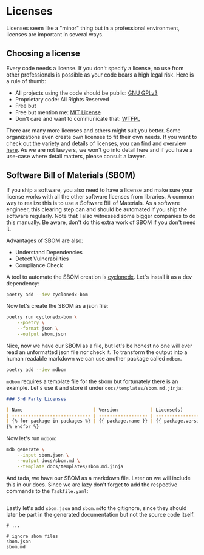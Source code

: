 # Licenses

Licenses seem like a "minor" thing but in a professional environment,
licenses are important in several ways.

## Choosing a license

Every code needs a license.
If you don't specify a license, no use from other professionals
is possible as your code bears a high legal risk.
Here is a rule of thumb:

- All projects using the code should be public: [GNU GPLv3][gplv3]
- Proprietary code: All Rights Reserved
- Free but 
- Free but mention me: [MIT License][mit-license]
- Don't care and want to communicate that: [WTFPL]

There are many more licenses and others might suit you better.
Some organizations even create own licenses to fit their own
needs.
If you want to check out the variety and details of licenses,
you can find and [overview here][licenses].
As we are not lawyers, we won't go into detail here and if you
have a use-case where detail matters, please consult a lawyer.

[gplv3]: https://www.gnu.org/licenses/gpl-3.0.en.html
[wtfpl]: https://en.wikipedia.org/wiki/WTFPL
[licenses]: https://choosealicense.com/licenses/
[mit-license]: https://choosealicense.com/licenses/mit/
[licenses]: https://en.wikipedia.org/wiki/Comparison_of_free_and_open-source_software_licenses

## Software Bill of Materials (SBOM)

If you ship a software, you also need to have a license and make sure
your license works with all the other software licenses from 
libraries.
A common way to realize this is to use a Software Bill of Materials.
As a software engineer, this clearing step can and should be
automated if you ship the software regularly.
Note that I also witnessed some bigger companies to do this manually.
Be aware, don't do this extra work of SBOM if you don't need it.

Advantages of SBOM are also:

- Understand Dependencies
- Detect Vulnerabilities
- Compliance Check

A tool to automate the SBOM creation is [cyclonedx].
Let's install it as a dev dependency:

```bash
poetry add --dev cyclonedx-bom
```

Now let's create the SBOM as a json file:

```bash
poetry run cyclonedx-bom \
    --poetry \
    --format json \
    --output sbom.json
```

Nice, now we have our SBOM as a file, but let's be honest no one
will ever read an unformatted json file nor check it.
To transform the output into a human readable markdown we can use
another package called `mdbom`.

```bash
poetry add --dev mdbom
```

`mdbom` requires a template file for the sbom but fortunately there is an
example.
Let's use it and store it under `docs/templates/sbom.md.jinja`:

```markdown
### 3rd Party Licenses

| Name                          | Version            | License(s)            | Type                   | URL                |
| ----------------------------- | ------------------ | --------------------- | ---------------------- | ------------------ |
| {% for package in packages %} | {{ package.name }} | {{ package.version }} | {{ package.licenses }} | {{ package.kind }} | {{ package.url }} |
{% endfor %}
```

Now let's run `mdbom`:

```bash
mdb generate \
    --input sbom.json \
    --output docs/sbom.md \
    --template docs/templates/sbom.md.jinja
```

And tada, we have our SBOM as a markdown file.
Later on we will include this in our docs.
Since we are lazy don't forget to add the respective commands to the
`Taskfile.yaml`:

```yaml

```

Lastly let's add `sbom.json` and `sbom.md`to the gitignore, since
they should later be part in the generated documentation but not
the source code itself.

```gitignore
# ...

# ignore sbom files
sbom.json
sbom.md
```

[cyclonedx]: https://github.com/CycloneDX/cyclonedx-python
